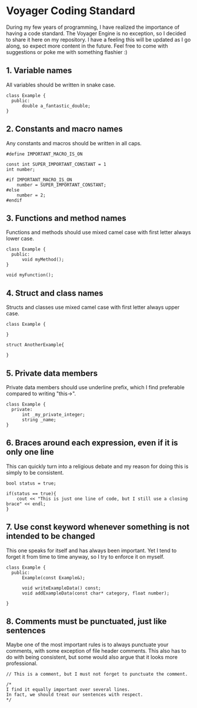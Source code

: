 # Voyager Coding Standard

During my few years of programming, I have realized the importance of having a code standard. 
The Voyager Engine is no exception, so I decided to share it here on my repository. I have a feeling this will be updated
as I go along, so expect more content in the future. Feel free to come with suggestions
or poke me with something flashier :)

## 1. Variable names
All variables should be written in snake case.

```
class Example {
  public:
      double a_fantastic_double;
}
```

## 2. Constants and macro names
Any constants and macros should be written in all caps.

```
#define IMPORTANT_MACRO_IS_ON

const int SUPER_IMPORTANT_CONSTANT = 1
int number;

#if IMPORTANT_MACRO_IS_ON
    number = SUPER_IMPORTANT_CONSTANT;
#else
    number = 2;
#endif
```

## 3. Functions and method names
Functions and methods should use mixed camel case with first letter always lower case.

```
class Example {
  public:
      void myMethod();
}

void myFunction();
```

## 4. Struct and class names
Structs and classes use mixed camel case with first letter always upper case. 

```
class Example {
  
}

struct AnotherExample{

}
```

## 5. Private data members
Private data members should use underline prefix, which I find preferable compared to writing "this->". 

```
class Example {
  private:
      int _my_private_integer;
      string _name;
}
```

## 6. Braces around each expression, even if it is only one line
This can quickly turn into a religious debate and my reason for doing this is simply to be consistent. 

```
bool status = true;

if(status == true){
    cout << "This is just one line of code, but I still use a closing brace" << endl;
}
```

## 7. Use const keyword whenever something is not intended to be changed
This one speaks for itself and has always been important. Yet I tend to forget it from time to time anyway, so I try to enforce it on myself. 

```
class Example {
  public:
      Example(const Example&);
      
      void writeExampleData() const;
      void addExampleData(const char* category, float number);
      
}
```

## 8. Comments must be punctuated, just like sentences
Maybe one of the most important rules is to always punctuate your comments, with some exception of file header comments. This also has to do with being consistent, but some would also
argue that it looks more professional. 

```
// This is a comment, but I must not forget to punctuate the comment. 

/* 
I find it equally important over several lines.
In fact, we should treat our sentences with respect. 
*/
```
